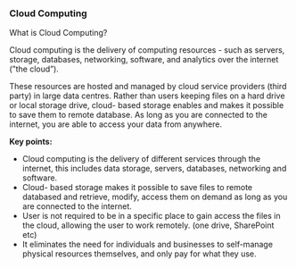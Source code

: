 
### Cloud Computing

What is Cloud Computing? 

Cloud computing is the delivery of computing resources - such as servers, storage, databases, networking, software, and analytics over the internet (”the cloud”). 

These resources are hosted and managed by cloud service providers (third party) in large data centres. Rather than users keeping files on a hard drive or local storage drive, cloud- based storage enables and makes it possible to save them to remote database. As long as you are connected to the internet,  you are able to access your data from anywhere.

**Key points:** 

- Cloud computing is the delivery of different services through the internet, this includes data storage, servers, databases, networking and software.
- Cloud- based storage makes it possible to save files to remote databased and retrieve, modify, access them on demand as long as you are connected to the internet.
- User is not required to be in a specific place to gain access the files in the cloud, allowing the user to work remotely. (one drive, SharePoint etc)
- It eliminates the need for individuals and businesses to self-manage physical resources themselves, and only pay for what they use.
